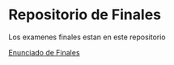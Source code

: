 # Repositorio de Finales

Los examenes finales estan en este repositorio

[Enunciado de Finales](https://github.com/FdelMazo/7507-Algo3)
